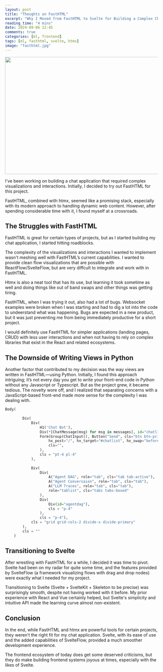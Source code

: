 ```yaml
---
layout: post
title: "Thoughts on FastHTML"
excerpt: "Why I Moved from FastHTML to Svelte for Building a Complex Chat Application"
reading_time: "4 mins"
date: 2024-09-06 12:45
comments: true
categories: [ml, frontend]
tags: [ml, fasthtml, svelte, htmx]
image: "fasthtml.jpg"
---
```


<img src="{{ site.url }}/images/fasthtml.jpg" width="686px" height="386px" />

I've been working on building a chat application that required complex visualizations and interactions. Initially, I decided to try out FastHTML for this project.

FastHTML, combined with htmx, seemed like a promising stack, especially with its modern approach to handling dynamic web content. However, after spending considerable time with it, I found myself at a crossroads.

## The Struggles with FastHTML

FastHTML is great for certain types of projects, but as I started building my chat application, I started hitting roadblocks.

The complexity of the visualizations and interactions I wanted to implement wasn't meshing well with FastHTML’s current capabilities. I wanted to provide clean flow visualizations that are possible with ReactFlow/SvelteFlow, but are very diffcult to integrate and work with in FastHTML. 

Htmx is also a neat tool that has its use, but  learning it took sometime as well and doing things like out of band swaps and other things was getting tiring.

FastHTML, when I was trying it out, also had a lot of bugs. Websocket examples were broken when I was starting and had to dig a lot into the code to undeerstand what was happening. Bugs are expected in a new product, but it was just preventing me from being immediately productive for a short project.

I would definitely use FastHTML for simpler applications (landing pages, CRUD) with less user interactions and when not having to rely on complex libraries that exist in the React and related ecosystems.

## The Downside of Writing Views in Python

Another factor that contributed to my decision was the way views are written in FastHTML—using Python. Initially, I found this approach intriguing; it’s not every day you get to write your front-end code in Python without any Javascript or Typescript. But as the project grew, it became tedious. The novelty wore off, and I realized that separating concerns with a JavaScript-based front-end made more sense for the complexity I was dealing with.

```python
Body(
        
        Div(
            Div(
                H1('Chat Bot'),
                Div(*[ChatMessage(msg) for msg in messages], id="chatlist", cls="chat-box h-[85vh] overflow-y-auto"),
                Form(Group(ChatInput(), Button("Send", cls="btn btn-primary")),
                    hx_post="/", hx_target="#chatlist", hx_swap="beforeend",
                    cls="",
                ),
                cls = "pt-4 pl-4"
            ),
            
            Div(
                Div(
                    A("Agent DAG", role="tab", cls="tab tab-active"),
                    A("Agent Conversaion", role="tab", cls="tab"),
                    A("LLM Traces", role="tab", cls="tab"),
                    role="tablist", cls="tabs tabs-boxed"
                ),
                Div(
                    Div(id="agentdag"),
                    cls = "p-4"
                ),
                cls = "p-4"),
            cls = "grid grid-cols-2 divide-x divide-primary"
        ),
        cls = ""
    )
```


## Transitioning to Svelte

After wrestling with FastHTML for a while, I decided it was time to pivot. Svelte had been on my radar for quite some time, and the features provided by SvelteFlow (a framework visualizing flows with drag and drop nodes) were exactly what I needed for my project.

Transitioning to Svelte (Svelte + SvelteKit + Skeleton to be precise) was surprisingly smooth, despite not having worked with it before. My prior experience with React and Vue certainly helped, but Svelte's simplicity and intuitive API made the learning curve almost non-existent.

## Conclusion
In the end, while FastHTML and htmx are powerful tools for certain projects, they weren’t the right fit for my chat application. Svelte, with its ease of use and the added capabilities of SvelteFlow, provided a much smoother development experience. 

The frontend ecosystem of today does get some deserved criticisms, but they do make building frontend systems joyous at times, especially with the likes of Svelte.